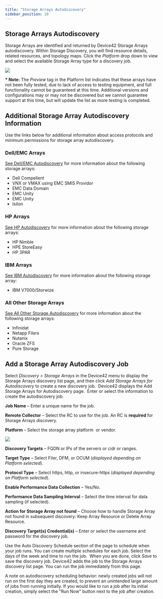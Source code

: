```yaml
---
title: "Storage Arrays Autodiscovery"
sidebar_position: 28
---
```


## Storage Arrays Autodiscovery

Storage Arrays are identified and returned by Device42 Storage Arrays autodiscovery. Within Storage Discovery, you will find resource details, related resources, and topology maps. Click the _Platform_ drop down to view and select the available Storage Array type for a discovery job.

![](/assets/images/SA-AD-4-platform-dropdown-250x101.png)

**\* Note:** The _Preview_ tag in the Platform list indicates that these arrays have not been fully tested, due to lack of access to testing equipment, and full functionality cannot be guaranteed at this time. Additional versions and configurations may or may not be discovered but we cannot guarantee support at this time, but will update the list as more testing is completed.

## Additional Storage Array Autodiscovery Information

Use the links below for additional information about access protocols and minimum permissions for storage array autodiscovery.

### Dell/EMC Arrays

[See Dell/EMC Autodiscovery](discovery/storage_arrays_autodiscovery/dell-emc-autodiscovery.md) for more information about the following storage arrays:

- Dell Compellent
- VNX or VMAX using EMC SMIS Providor
- EMC Data Domain
- EMC Unity
- EMC Unity
- Isilon

### HP Arrays

[See HP Autodiscovery](discovery/storage_arrays_autodiscovery/hp-autodiscovery.md) for more information about the following storage arrays:

- HP Nimble
- HPE StoreEasy
- HP 3PAR

### IBM Arrays

[See IBM Autodiscovery](discovery/storage_arrays_autodiscovery/ibm-autodiscovery.md) for more information about the following storage array:

- IBM V7000/Storwize

### All Other Storage Arrays

[See All Other Storage Autodiscovery](discovery/storage_arrays_autodiscovery/all-other-storage-autodiscovery.md) for more information about the following storage arrays:

- Infinidat
- Netapp Filers
- Nutanix
- Oracle ZFS
- Pure Storage

## Add a Storage Array Autodiscovery Job

Select _Discovery > Storage Arrays_ in the Device42 menu to display the Storage Arrays discovery list page, and then click _Add Storage Arrays for Autodiscovery_ to create a new discovery job.  Device42 displays the Add Storage Arrays for Autodiscovery page.  Enter or select the information to create the autodiscovery job.

**Job Name** – Enter a unique name for the job.

**Remote Collector** – Select the RC to use for the job. An RC is **required** for Storage Arrays discovery.

**Platform** – Select the storage array platform  or vendor.

![](/assets/images/SA-AD-3-add-page-250x100.png)

**Discovery Targets** – FQDN or IPs of the servers or cidr or ranges.

**Target Type** – Select Filer, DFM, or OCUM (_displayed depending on Platform selected_).

**Protocol Type** – Select https, http, or insecure-https (_displayed_ _depending on Platform selected_).

**Enable Performance Data Collection** – Yes/No.

**Performance Data Sampling Interval** – Select the time interval for data sampling (if selected).

**Action for Storage Array not found** – Choose how to handle Storage Array not found in subsequent discovery: Keep Array Resource or Delete Array Resource.

**Discovery Target(s) Credential(s)** – Enter or select the username and password for the discovery job.

Use the Auto Discovery Schedule section of the page to schedule when your job runs. You can create multiple schedules for each job. Select the days of the week and time to run the job.  When you are done, click _Save_ to save the discovery job. Device42 adds the job to the Storage Arrays discovery list page. You can run the job immediately from this page. 

A note on autodiscovery scheduling behavior: newly created jobs will not run on the first day they are created, to prevent an unintended large amount of jobs from running initially. If you would like to run a job after its initial creation, simply select the "Run Now" button next to the job after creation.
